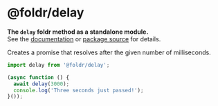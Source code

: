 # @foldr/delay

**The `delay` foldr method as a standalone module.**    
See the [documentation](http://foldr.com/0.0.0/delay) or [package source](https:/github.com/CloudVessel/foldr/blob/master/packages/categories/delay/src/index.js) for details.

Creates a promise that resolves after the given number of milliseconds.

```js
import delay from '@foldr/delay';

(async function () {
  await delay(3000);
  console.log('Three seconds just passed!');
}());
```
